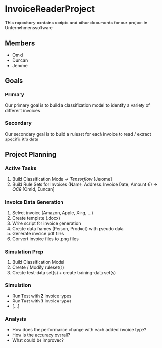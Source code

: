# InvoiceReaderProject
This repository contains scripts and other documents for our project in Unternehmenssoftware

## Members
- Omid
- Duncan
- Jerome

## Goals

### Primary

Our primary goal is to build a classification model to identify a variety of different invoices

### Secondary

Our secondary goal is to build a ruleset for each invoice to read / extract specific it's data

## Project Planning

### Active Tasks
1. Build Classification Mode -> *Tensorflow* [Jerome]
2. Build Rule Sets for Invoices (Name, Address, Invoice Date, Amount €) -> *OCR* [Omid, Duncan]

### Invoice Data Generation
1. Select invoice (Amazon, Apple, Xing, ...)
2. Create template (.docx)
3. Write script for invoice generation
4. Create data frames (Person, Product) with pseudo data
5. Generate invoice pdf files
6. Convert invoice files to .png files

### Simulation Prep
1. Build Classification Model
2. Create / Modify ruleset(s)
3. Create test-data set(s) + create training-data set(s)

### Simulation
- Run Test with **2** invoice types
- Run Test with **3** invoice types 
- [...]
### Analysis
- How does the performance change with each added invoice type?
- How is the accuracy overall?
- What could be improved?
